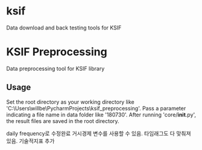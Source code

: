 # ksif
Data download and back testing tools for KSIF
# KSIF Preprocessing
Data preprocessing tool for KSIF library

## Usage
Set the root directory as your working directory like 'C:\Users\willbe\PycharmProjects\ksif_preprocessing'.
Pass a parameter indicating a file name in data folder like '180730'.
After running 'core/__init__.py', the result files are saved in the root directory.

daily frequency로 수정완료
거시경제 변수를 사용할 수 있음.
타임래그도 다 맞춰져 있음.
기술적지표 추가
